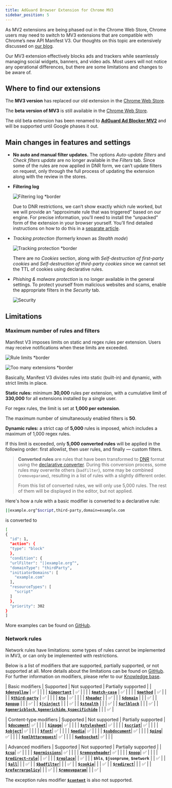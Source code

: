 ```yaml
---
title: AdGuard Browser Extension for Chrome MV3
sidebar_position: 5
---
```


As MV2 extensions are being phased out in the Chrome Web Store, Chrome users may need to switch to MV3 extensions that are compatible with Chrome’s new API Manifest V3. Our thoughts on this topic are extensively discussed on [our blog](https://adguard.com/en/blog/tag/manifest-v3.html).

Our MV3 extension effectively blocks ads and trackers while seamlessly managing social widgets, banners, and video ads. Most users will not notice any operational differences, but there are some limitations and changes to be aware of.

## Where to find our extensions

The **MV3 version** has replaced our old extension in the [Chrome Web Store](https://chromewebstore.google.com/detail/adguard-adblocker/bgnkhhnnamicmpeenaelnjfhikgbkllg).

The **beta version of MV3** is still available in the [Chrome Web Store](https://chromewebstore.google.com/detail/adguard-adblocker-mv3-exp/apjcbfpjihpedihablmalmbbhjpklbdf).

The old beta extension has been renamed to [**AdGuard Ad Blocker MV2**](https://chromewebstore.google.com/detail/adguard-adblocker-beta/gfggjaccafhcbfogfkogggoepomehbjl) and will be supported until Google phases it out.

## Main changes in features and settings

- **No auto and manual filter updates.** The options *Auto-update filters* and *Check filters update* are no longer available in the *Filters* tab. Since some of the rules are now applied in DNR form, we can’t update filters on request, only through the full process of updating the extension along with the review in the stores.

- **Filtering log**

  ![Filtering log *border](https://cdn.adtidy.org/content/blog/new/log.png)

  Due to DNR restrictions, we can’t show exactly which rule worked, but we will provide an “approximate rule that was triggered” based on our engine. For precise information, you’ll need to install the “unpacked” form of the extension in your browser yourself. You’ll find detailed instructions on how to do this in a [separate article](adguard-browser-extension/solving-problems/debug-rules).

- *Tracking protection* (formerly known as *Stealth mode*)

  ![Tracking protection *border](https://cdn.adtidy.org/content/blog/new/tracking_screen.png)

  There are no *Cookies* section, along with *Self-destruction of first-party cookies* and *Self-destruction of third-party cookies* since we cannot set the TTL of cookies using declarative rules.

- *Phishing & malware protection* is no longer available in the general settings. To protect yourself from malicious websites and scams, enable the appropriate filters in the *Security* tab.

  ![Security](https://cdn.adtidy.org/content/blog/new/security.png)

## Limitations

### Maximum number of rules and filters

Manifest V3 imposes limits on static and regex rules per extension. Users may receive notifications when these limits are exceeded.

![Rule limits *border](https://cdn.adtidy.org/content/blog/new/rulelimits.png)

![Too many extensions *border](https://cdn.adtidy.org/content/blog/new/other_extension.png)

Basically, Manifest V3 divides rules into static (built-in) and dynamic, with strict limits in place.

**Static rules:** minimum **30,000** rules per extension, with a cumulative limit of **330,000** for all extensions installed by a single user.

For regex rules, the limit is set at **1,000 per extension**.

The maximum number of simultaneously enabled filters is **50**.

**Dynamic rules:** a strict cap of **5,000** rules is imposed, which includes a maximum of 1,000 regex rules.

  If this limit is exceeded, only **5,000 converted rules** will be applied in the following order: first allowlist, then user rules, and finally — custom filters.

> **Converted rules** are rules that have been transformed to [DNR](https://developer.chrome.com/docs/extensions/reference/api/declarativeNetRequest#build-rules) format using the [declarative converter](https://github.com/AdguardTeam/tsurlfilter/tree/master/packages/tsurlfilter/src/rules/declarative-converter). During this conversion process, some rules may overwrite others (`badfilter`), some may be combined (`removeparame`), resulting in a list of rules with a slightly different order.
>
> From this list of converted rules, we will only use 5,000 rules. The rest of them will be displayed in the editor, but not applied.

 Here's how a rule with a basic modifier is converted to a declarative rule:

  ```bash
  ||example.org^$script,third-party,domain=example.com
  ```

  is converted to

  ```bash
  [
  {
    "id": 1,
    "action": {
    "type": "block"
    },
    "condition": {
    "urlFilter": "||example.org^",
    "domainType": "thirdParty",
    "initiatorDomains": [
      "example.com"
    ],
    "resourceTypes": [
      "script"
    ]
    },
    "priority": 302
  }
  ]
  ```

  More examples can be found on [GitHub](https://github.com/AdguardTeam/tsurlfilter/tree/release/v3.1/packages/tsurlfilter/src/rules/declarative-converter#basic-examples).

### Network rules

Network rules have limitations: some types of rules cannot be implemented in MV3, or can only be implemented with restrictions.

Below is a list of modifiers that are supported, partially supported, or not supported at all. More details about the limitations can be found on [GitHub](https://github.com/AdguardTeam/tsurlfilter/tree/release/v3.1/packages/tsurlfilter/src/rules/declarative-converter). For further information on modifiers, please refer to our [Knowledge base](/general/ad-filtering/create-own-filters/#basic-rules-basic-modifiers).

  | Basic modifiers | Supported | Not supported | Partially supported |
  | [**`$denyallow`**](https://github.com/AdguardTeam/tsurlfilter/tree/release/v2.3-for-5.0/packages/tsurlfilter/src/rules/declarative-converter#basic_modifiers__$denyallow) | ✅ |   |   |
  | [**`$important`**](https://github.com/AdguardTeam/tsurlfilter/tree/release/v2.3-for-5.0/packages/tsurlfilter/src/rules/declarative-converter#basic_modifiers__$important) | ✅ |   |   |
  | [**`$match-case`**](https://github.com/AdguardTeam/tsurlfilter/tree/release/v2.3-for-5.0/packages/tsurlfilter/src/rules/declarative-converter#basic_modifiers__$match-case) | ✅ |   |   |
  | [**`$method`**](https://github.com/AdguardTeam/tsurlfilter/tree/release/v2.3-for-5.0/packages/tsurlfilter/src/rules/declarative-converter#method) | ✅ |   |   |
  | [**`$third-party`**](https://github.com/AdguardTeam/tsurlfilter/tree/master/packages/tsurlfilter/src/rules/declarative-converter#basic_modifiers__$third-party) | ✅ |   |   |
  | [**`$to`**](https://github.com/AdguardTeam/tsurlfilter/tree/master/packages/tsurlfilter/src/rules/declarative-converter#to) | ✅ |   |   |
  | [**`$header`**](https://github.com/AdguardTeam/tsurlfilter/tree/release/v2.3-for-5.0/packages/tsurlfilter/src/rules/declarative-converter#basic_modifiers__$header) |  | ✅  |   |
  | [**`$domain`**](https://github.com/AdguardTeam/tsurlfilter/tree/release/v2.3-for-5.0/packages/tsurlfilter/src/rules/declarative-converter#basic_modifiers__$domain) |  |   | ✅ |
  | [**`$popup`**](https://github.com/AdguardTeam/tsurlfilter/tree/master/packages/tsurlfilter/src/rules/declarative-converter#basic_modifiers__$popup) |  |   | ✅ |
  | [**`$jsinject`**](https://github.com/AdguardTeam/tsurlfilter/tree/master/packages/tsurlfilter/src/rules/declarative-converter#exception_rules_modifiers__$jsinject) |  |   | ✅ |
  | [**`$stealth`**](https://github.com/AdguardTeam/tsurlfilter/tree/master/packages/tsurlfilter/src/rules/declarative-converter#exception_rules_modifiers__$stealth) |  |   | ✅ |
  | [**`$urlblock`**](https://github.com/AdguardTeam/tsurlfilter/tree/master/packages/tsurlfilter/src/rules/declarative-converter#exception_rules_modifiers__$urlblock) |  |   | ✅ |
  | [**`$genericblock`, `$generichide`, `$specifichide`**](https://github.com/AdguardTeam/tsurlfilter/tree/master/packages/tsurlfilter/src/rules/declarative-converter#exception_rules_modifiers__$genericblock) |  |   | ✅ |

  | Content-type modifiers | Supported | Not supported | Partially supported |
  | [**`$document`**](https://github.com/AdguardTeam/tsurlfilter/tree/master/packages/tsurlfilter/src/rules/declarative-converter#content_type_modifiers__$document)| ✅ |   |   |
  | [**`$image`**](https://github.com/AdguardTeam/tsurlfilter/tree/master/packages/tsurlfilter/src/rules/declarative-converter#content_type_modifiers__$image)| ✅ |   |   |
  | [**`$stylesheet`**](https://github.com/AdguardTeam/tsurlfilter/tree/master/packages/tsurlfilter/src/rules/declarative-converter#content_type_modifiers__$stylesheet)| ✅ |   |   |
  | [**`$script`**](https://github.com/AdguardTeam/tsurlfilter/tree/master/packages/tsurlfilter/src/rules/declarative-converter#content_type_modifiers__$script)| ✅ |   |   |
  | [**`$object`**](https://github.com/AdguardTeam/tsurlfilter/tree/master/packages/tsurlfilter/src/rules/declarative-converter#content_type_modifiers__$object)| ✅ |   |   |
  | [**`$font`**](https://github.com/AdguardTeam/tsurlfilter/tree/master/packages/tsurlfilter/src/rules/declarative-converter#content_type_modifiers__$font)| ✅ |   |   |
  | [**`$media`**](https://github.com/AdguardTeam/tsurlfilter/tree/master/packages/tsurlfilter/src/rules/declarative-converter#content_type_modifiers__$media)| ✅ |   |   |
  | [**`$subdocument`**](https://github.com/AdguardTeam/tsurlfilter/tree/master/packages/tsurlfilter/src/rules/declarative-converter#content_type_modifiers__$subdocument)| ✅ |   |   |
  | [**`$ping`**](https://github.com/AdguardTeam/tsurlfilter/tree/master/packages/tsurlfilter/src/rules/declarative-converter#content_type_modifiers__$ping)| ✅ |   |   |
  | [**`$xmlhttprequest`**](https://github.com/AdguardTeam/tsurlfilter/tree/master/packages/tsurlfilter/src/rules/declarative-converter#content_type_modifiers__$xmlhttprequest)| ✅ |   |   |
  | [**`$websocket`**](https://github.com/AdguardTeam/tsurlfilter/tree/master/packages/tsurlfilter/src/rules/declarative-converter#content_type_modifiers__$websocket)| ✅ |   |   |

  | Advanced modifiers | Supported | Not supported | Partially supported |
  | [**`$csp`**](https://github.com/AdguardTeam/tsurlfilter/tree/release/v2.3-for-5.0/packages/tsurlfilter/src/rules/declarative-converter#csp)| ✅ |   |   |
  | [**`$permissions`**](https://github.com/AdguardTeam/tsurlfilter/tree/release/v2.3-for-5.0/packages/tsurlfilter/src/rules/declarative-converter#permissions)| ✅ |   |   |
  | [**`$removeheader`**](https://github.com/AdguardTeam/tsurlfilter/tree/master/packages/tsurlfilter/src/rules/declarative-converter#removeheader)| ✅ |   |   |
  | [**`$noop`**](https://github.com/AdguardTeam/tsurlfilter/tree/master/packages/tsurlfilter/src/rules/declarative-converter#advanced_capabilities__noop)| ✅ |   |   |
  | [**`$redirect-rule`**](https://github.com/AdguardTeam/tsurlfilter/tree/master/packages/tsurlfilter/src/rules/declarative-converter#advanced_capabilities__$redirect-rule)|  | ✅ |   |
  | [**`$replace`**](https://github.com/AdguardTeam/tsurlfilter/tree/master/packages/tsurlfilter/src/rules/declarative-converter#advanced_capabilities__$replace)|  | ✅ |   |
  | **`$hls`**, **`$jsonprune`**, **`$network`** |  | ✅ |   |
  | [**`$all`**](https://github.com/AdguardTeam/tsurlfilter/tree/master/packages/tsurlfilter/src/rules/declarative-converter#advanced_capabilities__$all)|  |   | ✅ |
  | [**`$badfilter`**](https://github.com/AdguardTeam/tsurlfilter/tree/master/packages/tsurlfilter/src/rules/declarative-converter#advanced_capabilities__$badfilter)|  |   | ✅ |
  | [**`$cookie`**](https://github.com/AdguardTeam/tsurlfilter/tree/master/packages/tsurlfilter/src/rules/declarative-converter#advanced_capabilities__$cookie)|  |   | ✅ |
  | [**`$redirect`**](https://github.com/AdguardTeam/tsurlfilter/tree/master/packages/tsurlfilter/src/rules/declarative-converter#advanced_capabilities__$redirect)|  |   | ✅ |
  | [**`$referrerpolicy`**](https://github.com/AdguardTeam/tsurlfilter/tree/master/packages/tsurlfilter/src/rules/declarative-converter#referrerpolicy)|  |   | ✅ |
  | [**`$removeparam`**](https://github.com/AdguardTeam/tsurlfilter/tree/master/packages/tsurlfilter/src/rules/declarative-converter#advanced_capabilities__$removeparam)|  |   | ✅ |

  The exception rules modifier [**`$content`**](https://github.com/AdguardTeam/tsurlfilter/tree/master/packages/tsurlfilter/src/rules/declarative-converter#exception_rules_modifiers__$content) is also not supported.
